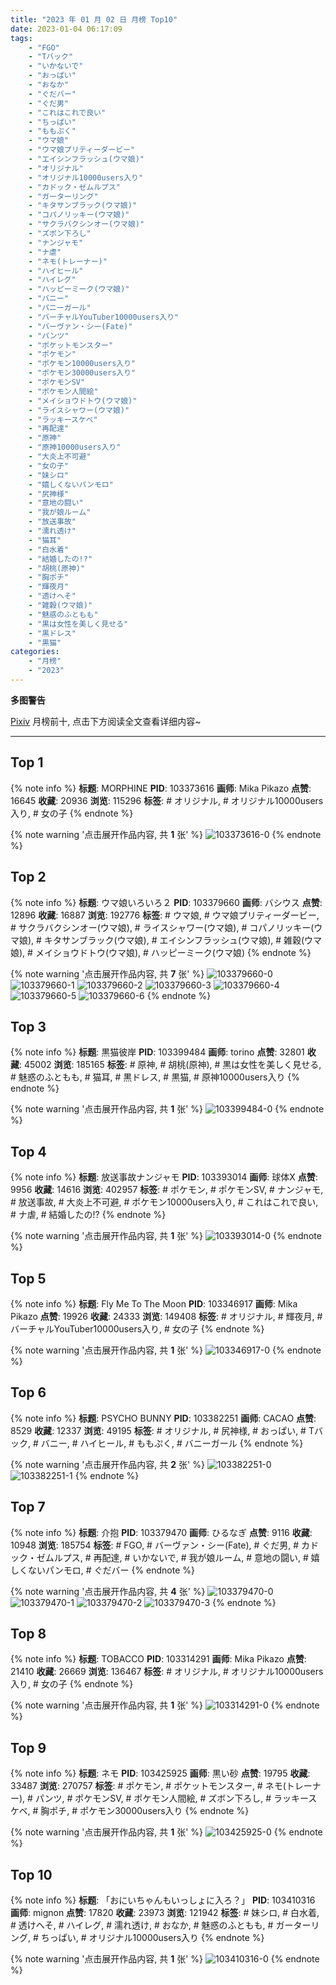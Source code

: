 ```yaml
---
title: "2023 年 01 月 02 日 月榜 Top10"
date: 2023-01-04 06:17:09
tags:
    - "FGO"
    - "Tバック"
    - "いかないで"
    - "おっぱい"
    - "おなか"
    - "ぐだバー"
    - "ぐだ男"
    - "これはこれで良い"
    - "ちっぱい"
    - "ももぷく"
    - "ウマ娘"
    - "ウマ娘プリティーダービー"
    - "エイシンフラッシュ(ウマ娘)"
    - "オリジナル"
    - "オリジナル10000users入り"
    - "カドック・ゼムルプス"
    - "ガーターリング"
    - "キタサンブラック(ウマ娘)"
    - "コパノリッキー(ウマ娘)"
    - "サクラバクシンオー(ウマ娘)"
    - "ズボン下ろし"
    - "ナンジャモ"
    - "ナ虐"
    - "ネモ(トレーナー)"
    - "ハイヒール"
    - "ハイレグ"
    - "ハッピーミーク(ウマ娘)"
    - "バニー"
    - "バニーガール"
    - "バーチャルYouTuber10000users入り"
    - "バーヴァン・シー(Fate)"
    - "パンツ"
    - "ポケットモンスター"
    - "ポケモン"
    - "ポケモン10000users入り"
    - "ポケモン30000users入り"
    - "ポケモンSV"
    - "ポケモン人間絵"
    - "メイショウドトウ(ウマ娘)"
    - "ライスシャワー(ウマ娘)"
    - "ラッキースケベ"
    - "再配達"
    - "原神"
    - "原神10000users入り"
    - "大炎上不可避"
    - "女の子"
    - "妹シロ"
    - "嬉しくないパンモロ"
    - "尻神様"
    - "意地の闘い"
    - "我が娘ルーム"
    - "放送事故"
    - "濡れ透け"
    - "猫耳"
    - "白水着"
    - "結婚したの!?"
    - "胡桃(原神)"
    - "胸ポチ"
    - "輝夜月"
    - "透けへそ"
    - "雑穀(ウマ娘)"
    - "魅惑のふともも"
    - "黒は女性を美しく見せる"
    - "黒ドレス"
    - "黒猫"
categories:
    - "月榜"
    - "2023"
---
```


<i class="fa fa-triangle-exclamation"></i>**多图警告**<i class="fa fa-triangle-exclamation"></i>

[Pixiv](https://www.pixiv.net/) 月榜前十, 点击下方阅读全文查看详细内容~

<!-- more -->

---

## Top 1

{% note info %}
**标题**: MORPHINE
**PID**: 103373616 **画师**: Mika Pikazo
**点赞**: 16645 **收藏**: 20936 **浏览**: 115296
**标签**: # オリジナル, # オリジナル10000users入り, # 女の子
{% endnote %}

{% note warning '点击展开作品内容, 共 **1** 张' %}
![103373616-0](https://i.pixiv.re/img-original/img/2022/12/06/00/00/04/103373616_p0.png)
{% endnote %}

## Top 2

{% note info %}
**标题**: ウマ娘いろいろ２
**PID**: 103379660 **画师**: バシウス
**点赞**: 12896 **收藏**: 16887 **浏览**: 192776
**标签**: # ウマ娘, # ウマ娘プリティーダービー, # サクラバクシンオー(ウマ娘), # ライスシャワー(ウマ娘), # コパノリッキー(ウマ娘), # キタサンブラック(ウマ娘), # エイシンフラッシュ(ウマ娘), # 雑穀(ウマ娘), # メイショウドトウ(ウマ娘), # ハッピーミーク(ウマ娘)
{% endnote %}

{% note warning '点击展开作品内容, 共 **7** 张' %}
![103379660-0](https://i.pixiv.re/img-original/img/2022/12/18/00/50/45/103379660_p0.jpg)
![103379660-1](https://i.pixiv.re/img-original/img/2022/12/18/00/50/45/103379660_p1.jpg)
![103379660-2](https://i.pixiv.re/img-original/img/2022/12/18/00/50/45/103379660_p2.jpg)
![103379660-3](https://i.pixiv.re/img-original/img/2022/12/18/00/50/45/103379660_p3.jpg)
![103379660-4](https://i.pixiv.re/img-original/img/2022/12/18/00/50/45/103379660_p4.jpg)
![103379660-5](https://i.pixiv.re/img-original/img/2022/12/18/00/50/45/103379660_p5.jpg)
![103379660-6](https://i.pixiv.re/img-original/img/2022/12/18/00/50/45/103379660_p6.jpg)
{% endnote %}

## Top 3

{% note info %}
**标题**: 黒猫彼岸
**PID**: 103399484 **画师**: torino
**点赞**: 32801 **收藏**: 45002 **浏览**: 185165
**标签**: # 原神, # 胡桃(原神), # 黒は女性を美しく見せる, # 魅惑のふともも, # 猫耳, # 黒ドレス, # 黒猫, # 原神10000users入り
{% endnote %}

{% note warning '点击展开作品内容, 共 **1** 张' %}
![103399484-0](https://i.pixiv.re/img-original/img/2022/12/07/00/00/12/103399484_p0.jpg)
{% endnote %}

## Top 4

{% note info %}
**标题**: 放送事故ナンジャモ
**PID**: 103393014 **画师**: 球体X
**点赞**: 9956 **收藏**: 14616 **浏览**: 402957
**标签**: # ポケモン, # ポケモンSV, # ナンジャモ, # 放送事故, # 大炎上不可避, # ポケモン10000users入り, # これはこれで良い, # ナ虐, # 結婚したの!?
{% endnote %}

{% note warning '点击展开作品内容, 共 **1** 张' %}
![103393014-0](https://i.pixiv.re/img-original/img/2022/12/06/20/33/27/103393014_p0.jpg)
{% endnote %}

## Top 5

{% note info %}
**标题**: Fly Me To The Moon
**PID**: 103346917 **画师**: Mika Pikazo
**点赞**: 19926 **收藏**: 24333 **浏览**: 149408
**标签**: # オリジナル, # 輝夜月, # バーチャルYouTuber10000users入り, # 女の子
{% endnote %}

{% note warning '点击展开作品内容, 共 **1** 张' %}
![103346917-0](https://i.pixiv.re/img-original/img/2022/12/05/00/00/02/103346917_p0.png)
{% endnote %}

## Top 6

{% note info %}
**标题**: PSYCHO BUNNY
**PID**: 103382251 **画师**: CACAO
**点赞**: 8529 **收藏**: 12337 **浏览**: 49195
**标签**: # オリジナル, # 尻神様, # おっぱい, # Tバック, # バニー, # ハイヒール, # ももぷく, # バニーガール
{% endnote %}

{% note warning '点击展开作品内容, 共 **2** 张' %}
![103382251-0](https://i.pixiv.re/img-original/img/2022/12/06/13/22/42/103382251_p0.jpg)
![103382251-1](https://i.pixiv.re/img-original/img/2022/12/06/13/22/42/103382251_p1.jpg)
{% endnote %}

## Top 7

{% note info %}
**标题**: 介抱
**PID**: 103379470 **画师**: ひるなぎ
**点赞**: 9116 **收藏**: 10948 **浏览**: 185754
**标签**: # FGO, # バーヴァン・シー(Fate), # ぐだ男, # カドック・ゼムルプス, # 再配達, # いかないで, # 我が娘ルーム, # 意地の闘い, # 嬉しくないパンモロ, # ぐだバー
{% endnote %}

{% note warning '点击展开作品内容, 共 **4** 张' %}
![103379470-0](https://i.pixiv.re/img-original/img/2022/12/06/06/00/02/103379470_p0.jpg)
![103379470-1](https://i.pixiv.re/img-original/img/2022/12/06/06/00/02/103379470_p1.jpg)
![103379470-2](https://i.pixiv.re/img-original/img/2022/12/06/06/00/02/103379470_p2.jpg)
![103379470-3](https://i.pixiv.re/img-original/img/2022/12/06/06/00/02/103379470_p3.jpg)
{% endnote %}

## Top 8

{% note info %}
**标题**: TOBACCO
**PID**: 103314291 **画师**: Mika Pikazo
**点赞**: 21410 **收藏**: 26669 **浏览**: 136467
**标签**: # オリジナル, # オリジナル10000users入り, # 女の子
{% endnote %}

{% note warning '点击展开作品内容, 共 **1** 张' %}
![103314291-0](https://i.pixiv.re/img-original/img/2022/12/04/00/00/03/103314291_p0.png)
{% endnote %}

## Top 9

{% note info %}
**标题**: ネモ
**PID**: 103425925 **画师**: 黒い砂
**点赞**: 19795 **收藏**: 33487 **浏览**: 270757
**标签**: # ポケモン, # ポケットモンスター, # ネモ(トレーナー), # パンツ, # ポケモンSV, # ポケモン人間絵, # ズボン下ろし, # ラッキースケベ, # 胸ポチ, # ポケモン30000users入り
{% endnote %}

{% note warning '点击展开作品内容, 共 **1** 张' %}
![103425925-0](https://i.pixiv.re/img-original/img/2022/12/08/00/58/02/103425925_p0.png)
{% endnote %}

## Top 10

{% note info %}
**标题**: 「おにいちゃんもいっしょに入ろ？」
**PID**: 103410316 **画师**: mignon
**点赞**: 17820 **收藏**: 23973 **浏览**: 121942
**标签**: # 妹シロ, # 白水着, # 透けへそ, # ハイレグ, # 濡れ透け, # おなか, # 魅惑のふともも, # ガーターリング, # ちっぱい, # オリジナル10000users入り
{% endnote %}

{% note warning '点击展开作品内容, 共 **1** 张' %}
![103410316-0](https://i.pixiv.re/img-original/img/2022/12/07/13/07/16/103410316_p0.jpg)
{% endnote %}
